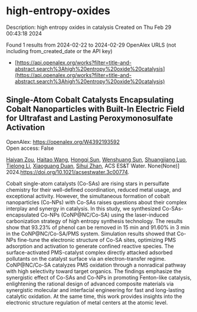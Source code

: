 # high-entropy-oxides
Description: high entropy oxides in catalysis
Created on Thu Feb 29 00:43:18 2024

Found 1 results from 2024-02-22 to 2024-02-29
OpenAlex URLS (not including from_created_date or the API key)
- [https://api.openalex.org/works?filter=title-and-abstract.search%3Ahigh%20entropy%20oxide%20catalysis](https://api.openalex.org/works?filter=title-and-abstract.search%3Ahigh%20entropy%20oxide%20catalysis)

## Single-Atom Cobalt Catalysts Encapsulating Cobalt Nanoparticles with Built-In Electric Field for Ultrafast and Lasting Peroxymonosulfate Activation   

OpenAlex: https://openalex.org/W4392193592    
Open access: False
    
[Haiyan Zou](https://openalex.org/A5035418134), [Haitao Wang](https://openalex.org/A5042900358), [Hongqi Sun](https://openalex.org/A5089558604), [Wenshuang Sun](https://openalex.org/A5032974223), [Shuangjiang Luo](https://openalex.org/A5079948079), [Tielong Li](https://openalex.org/A5044538484), [Xiaoguang Duan](https://openalex.org/A5006059700), [Sihui Zhan](https://openalex.org/A5029732718), ACS ES&T Water. None(None)] 2024.https://doi.org/10.1021/acsestwater.3c00774.
    
Cobalt single-atom catalysts (Co-SAs) are rising stars in persulfate chemistry for their well-defined coordination, reduced metal usage, and exceptional activity. However, the simultaneous formation of cobalt nanoparticles (Co-NPs) with Co-SAs raises questions about their complex interplay and synergy in catalysis. In this study, we synthesized Co-SAs-encapsulated Co-NPs (CoNP@NC/Co-SA) using the laser-induced carbonization strategy of high entropy synthesis technology. The results show that 93.23% of phenol can be removed in 15 min and 91.60% in 3 min in the CoNP@NC/Co-SA/PMS system. Simulation results showed that Co-NPs fine-tune the electronic structure of Co-SA sites, optimizing PMS adsorption and activation to generate confined reactive species. The surface-activated PMS-catalyst complex directly attacked adsorbed pollutants on the catalyst surface via an electron-transfer regime. CoNP@NC/Co-SA catalyzes PMS oxidation through a nonradical pathway with high selectivity toward target organics. The findings emphasize the synergistic effect of Co-SAs and Co-NPs in promoting Fenton-like catalysis, enlightening the rational design of advanced composite materials via synergistic molecular and interfacial engineering for fast and long-lasting catalytic oxidation. At the same time, this work provides insights into the electronic structure regulation of metal centers at the atomic level.    

    
